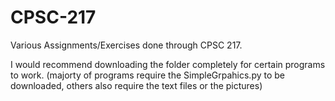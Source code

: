 # CPSC-217
Various Assignments/Exercises done through CPSC 217.

I would recommend downloading the folder completely for certain programs to work. 
(majorty of programs require the SimpleGrpahics.py to be downloaded, others also require the text files or the pictures)
